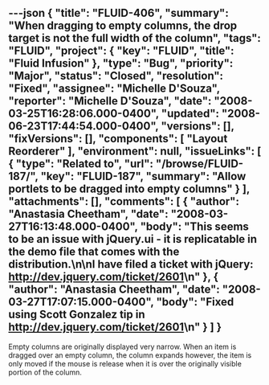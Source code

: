 ---json
{
  "title": "FLUID-406",
  "summary": "When dragging to empty columns, the drop target is not the full width of the column",
  "tags": "FLUID",
  "project": {
    "key": "FLUID",
    "title": "Fluid Infusion"
  },
  "type": "Bug",
  "priority": "Major",
  "status": "Closed",
  "resolution": "Fixed",
  "assignee": "Michelle D'Souza",
  "reporter": "Michelle D'Souza",
  "date": "2008-03-25T16:28:06.000-0400",
  "updated": "2008-06-23T17:44:54.000-0400",
  "versions": [],
  "fixVersions": [],
  "components": [
    "Layout Reorderer"
  ],
  "environment": null,
  "issueLinks": [
    {
      "type": "Related to",
      "url": "/browse/FLUID-187/",
      "key": "FLUID-187",
      "summary": "Allow portlets to be dragged into empty columns"
    }
  ],
  "attachments": [],
  "comments": [
    {
      "author": "Anastasia Cheetham",
      "date": "2008-03-27T16:13:48.000-0400",
      "body": "This seems to be an issue with jQuery.ui - it is replicatable in the demo file that comes with the distribution.\n\nI have filed a ticket with jQuery: <http://dev.jquery.com/ticket/2601>\n"
    },
    {
      "author": "Anastasia Cheetham",
      "date": "2008-03-27T17:07:15.000-0400",
      "body": "Fixed using Scott Gonzalez tip in <http://dev.jquery.com/ticket/2601>\n"
    }
  ]
}
---
Empty columns are originally displayed very narrow. When an item is dragged over an empty column, the column expands however, the item is only moved if the mouse is release when it is over the originally visible portion of the column.&#x20;

        
